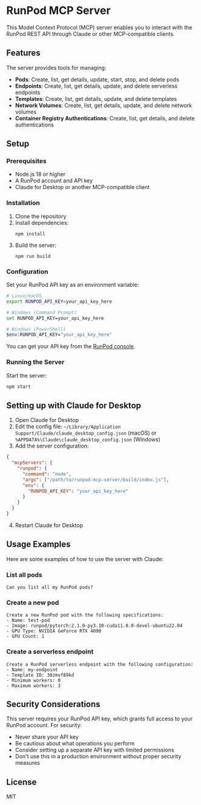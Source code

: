 # RunPod MCP Server

This Model Context Protocol (MCP) server enables you to interact with the RunPod REST API through Claude or other MCP-compatible clients.

## Features

The server provides tools for managing:

- **Pods**: Create, list, get details, update, start, stop, and delete pods
- **Endpoints**: Create, list, get details, update, and delete serverless endpoints
- **Templates**: Create, list, get details, update, and delete templates
- **Network Volumes**: Create, list, get details, update, and delete network volumes
- **Container Registry Authentications**: Create, list, get details, and delete authentications

## Setup

### Prerequisites

- Node.js 18 or higher
- A RunPod account and API key
- Claude for Desktop or another MCP-compatible client

### Installation

1. Clone the repository
2. Install dependencies:
   ```
   npm install
   ```
3. Build the server:
   ```
   npm run build
   ```

### Configuration

Set your RunPod API key as an environment variable:

```bash
# Linux/macOS
export RUNPOD_API_KEY=your_api_key_here

# Windows (Command Prompt)
set RUNPOD_API_KEY=your_api_key_here

# Windows (PowerShell)
$env:RUNPOD_API_KEY="your_api_key_here"
```

You can get your API key from the [RunPod console](https://www.runpod.io/console/user/settings).

### Running the Server

Start the server:

```bash
npm start
```

## Setting up with Claude for Desktop

1. Open Claude for Desktop
2. Edit the config file: `~/Library/Application Support/Claude/claude_desktop_config.json` (macOS) or `%APPDATA%\Claude\claude_desktop_config.json` (Windows)
3. Add the server configuration:

```json
{
  "mcpServers": {
    "runpod": {
      "command": "node",
      "args": ["/path/to/runpod-mcp-server/build/index.js"],
      "env": {
        "RUNPOD_API_KEY": "your_api_key_here"
      }
    }
  }
}
```

4. Restart Claude for Desktop

## Usage Examples

Here are some examples of how to use the server with Claude:

### List all pods

```
Can you list all my RunPod pods?
```

### Create a new pod

```
Create a new RunPod pod with the following specifications:
- Name: test-pod
- Image: runpod/pytorch:2.1.0-py3.10-cuda11.8.0-devel-ubuntu22.04
- GPU Type: NVIDIA GeForce RTX 4090
- GPU Count: 1
```

### Create a serverless endpoint

```
Create a RunPod serverless endpoint with the following configuration:
- Name: my-endpoint
- Template ID: 30zmvf89kd
- Minimum workers: 0
- Maximum workers: 3
```

## Security Considerations

This server requires your RunPod API key, which grants full access to your RunPod account. For security:

- Never share your API key
- Be cautious about what operations you perform
- Consider setting up a separate API key with limited permissions
- Don't use this in a production environment without proper security measures

## License

MIT
